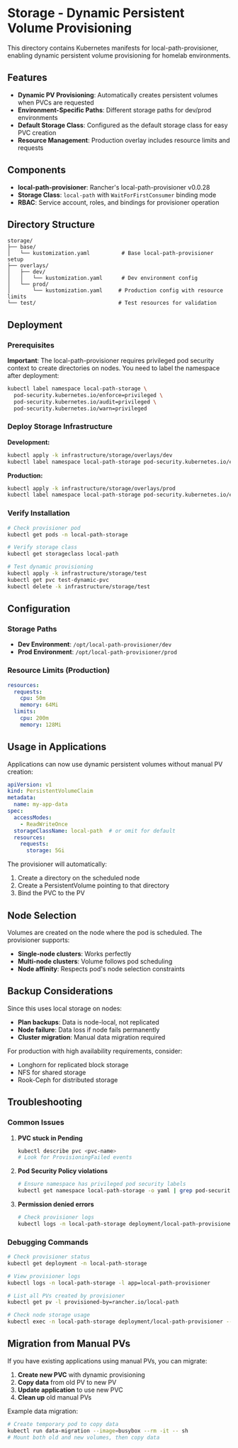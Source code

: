 # Storage - Dynamic Persistent Volume Provisioning

This directory contains Kubernetes manifests for local-path-provisioner, enabling dynamic persistent volume provisioning for homelab environments.

## Features

- **Dynamic PV Provisioning**: Automatically creates persistent volumes when PVCs are requested
- **Environment-Specific Paths**: Different storage paths for dev/prod environments  
- **Default Storage Class**: Configured as the default storage class for easy PVC creation
- **Resource Management**: Production overlay includes resource limits and requests

## Components

- **local-path-provisioner**: Rancher's local-path-provisioner v0.0.28
- **Storage Class**: `local-path` with `WaitForFirstConsumer` binding mode
- **RBAC**: Service account, roles, and bindings for provisioner operation

## Directory Structure

```
storage/
├── base/
│   └── kustomization.yaml          # Base local-path-provisioner setup
├── overlays/
│   ├── dev/
│   │   └── kustomization.yaml      # Dev environment config
│   └── prod/
│       └── kustomization.yaml     # Production config with resource limits
└── test/                          # Test resources for validation
```

## Deployment

### Prerequisites

**Important**: The local-path-provisioner requires privileged pod security context to create directories on nodes. You need to label the namespace after deployment:

```bash
kubectl label namespace local-path-storage \
  pod-security.kubernetes.io/enforce=privileged \
  pod-security.kubernetes.io/audit=privileged \
  pod-security.kubernetes.io/warn=privileged
```

### Deploy Storage Infrastructure

**Development:**
```bash
kubectl apply -k infrastructure/storage/overlays/dev
kubectl label namespace local-path-storage pod-security.kubernetes.io/enforce=privileged pod-security.kubernetes.io/audit=privileged pod-security.kubernetes.io/warn=privileged
```

**Production:**
```bash
kubectl apply -k infrastructure/storage/overlays/prod
kubectl label namespace local-path-storage pod-security.kubernetes.io/enforce=privileged pod-security.kubernetes.io/audit=privileged pod-security.kubernetes.io/warn=privileged
```

### Verify Installation

```bash
# Check provisioner pod
kubectl get pods -n local-path-storage

# Verify storage class
kubectl get storageclass local-path

# Test dynamic provisioning
kubectl apply -k infrastructure/storage/test
kubectl get pvc test-dynamic-pvc
kubectl delete -k infrastructure/storage/test
```

## Configuration

### Storage Paths

- **Dev Environment**: `/opt/local-path-provisioner/dev`
- **Prod Environment**: `/opt/local-path-provisioner/prod`

### Resource Limits (Production)

```yaml
resources:
  requests:
    cpu: 50m
    memory: 64Mi
  limits:
    cpu: 200m
    memory: 128Mi
```

## Usage in Applications

Applications can now use dynamic persistent volumes without manual PV creation:

```yaml
apiVersion: v1
kind: PersistentVolumeClaim
metadata:
  name: my-app-data
spec:
  accessModes:
    - ReadWriteOnce
  storageClassName: local-path  # or omit for default
  resources:
    requests:
      storage: 5Gi
```

The provisioner will automatically:
1. Create a directory on the scheduled node
2. Create a PersistentVolume pointing to that directory
3. Bind the PVC to the PV

## Node Selection

Volumes are created on the node where the pod is scheduled. The provisioner supports:
- **Single-node clusters**: Works perfectly
- **Multi-node clusters**: Volume follows pod scheduling
- **Node affinity**: Respects pod's node selection constraints

## Backup Considerations

Since this uses local storage on nodes:
- **Plan backups**: Data is node-local, not replicated
- **Node failure**: Data loss if node fails permanently
- **Cluster migration**: Manual data migration required

For production with high availability requirements, consider:
- Longhorn for replicated block storage
- NFS for shared storage
- Rook-Ceph for distributed storage

## Troubleshooting

### Common Issues

1. **PVC stuck in Pending**
   ```bash
   kubectl describe pvc <pvc-name>
   # Look for ProvisioningFailed events
   ```

2. **Pod Security Policy violations**
   ```bash
   # Ensure namespace has privileged pod security labels
   kubectl get namespace local-path-storage -o yaml | grep pod-security
   ```

3. **Permission denied errors**
   ```bash
   # Check provisioner logs
   kubectl logs -n local-path-storage deployment/local-path-provisioner
   ```

### Debugging Commands

```bash
# Check provisioner status
kubectl get deployment -n local-path-storage

# View provisioner logs
kubectl logs -n local-path-storage -l app=local-path-provisioner

# List all PVs created by provisioner
kubectl get pv -l provisioned-by=rancher.io/local-path

# Check node storage usage
kubectl exec -n local-path-storage deployment/local-path-provisioner -- df -h /opt/local-path-provisioner/
```

## Migration from Manual PVs

If you have existing applications using manual PVs, you can migrate:

1. **Create new PVC** with dynamic provisioning
2. **Copy data** from old PV to new PV
3. **Update application** to use new PVC
4. **Clean up** old manual PVs

Example data migration:
```bash
# Create temporary pod to copy data
kubectl run data-migration --image=busybox --rm -it -- sh
# Mount both old and new volumes, then copy data
```
